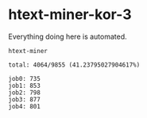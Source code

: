 # htext-miner-kor-3

Everything doing here is automated.

```
htext-miner

total: 4064/9855 (41.23795027904617%)

job0: 735
job1: 853
job2: 798
job3: 877
job4: 801
```
